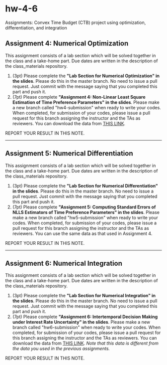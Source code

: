 # hw-4-6
Assignments: Convex Time Budget (CTB) project using optimization, differentiation, and integration

## Assignment 4: Numerical Optimization
This assignment consists of a lab section which will be solved together in the class and a take-home part. Due dates are written in the description of the class_materials repository.

1. (3pt) Please complete the **"Lab Section for Numerical Optimization" in the slides**. Please do this in the master branch. No need to issue a pull request. Just commit with the message saying that you completed this part and push it.
1. (7pt) Please complete **"Assignment 4: Non-Linear Least Square Estimation of Time Preference Parameters" in the slides**. Please make a new branch called "hw4-submission" when ready to write your codes. When completed, for submission of your codes, please issue a pull request for this branch assigning the instructor and the TAs as reviewers. You can download the data from [THIS LINK](https://www.dropbox.com/s/m9tuw3v4671y34g/ctb_sample.dta?dl=0).


REPORT YOUR RESULT IN THIS NOTE.

---
## Assignment 5: Numerical Differentiation
This assignment consists of a lab section which will be solved together in the class and a take-home part. Due dates are written in the description of the class_materials repository. 

1. (3pt) Please complete the **"Lab Section for Numerical Differentiation" in the slides**. Please do this in the master branch. No need to issue a pull request. Just commit with the message saying that you completed this part and push it.
1. (7pt) Please complete **"Assignment 5: Computing Standard Errors of NLLS Estimators of Time Preference Parameters" in the slides**. Please make a new branch called "hw5-submission" when ready to write your codes. When completed, for submission of your codes, please issue a pull request for this branch assigning the instructor and the TAs as reviewers. You can use the same data as that used in Assignment 4. 


REPORT YOUR RESULT IN THIS NOTE.

---
## Assignment 6: Numerical Integration
This assignment consists of a lab section which will be solved together in the class and a take-home part. Due dates are written in the description of the class_materials repository. 

1. (3pt) Please complete the **"Lab Section for Numerical Integration" in the slides**. Please do this in the master branch. No need to issue a pull request. Just commit with the message saying that you completed this part and push it.
1. (7pt) Please complete **"Assignment 6: Intertemporal Decision Making under Interest Rate Uncertainty" in the slides**. Please make a new branch called "hw6-submission" when ready to write your codes. When completed, for submission of your codes, please issue a pull request for this branch assigning the instructor and the TAs as reviewers. You can download the data from [THIS LINK](https://www.dropbox.com/s/bitu93ejbt1ng7o/ctb_sample_new.dta?dl=0). *Note that this data is different from the data you used in the previous assignments.*


REPORT YOUR RESULT IN THIS NOTE.
